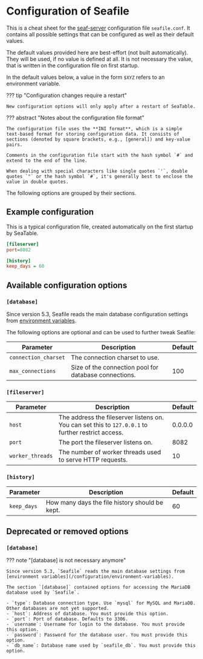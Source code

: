 # Configuration of Seafile

This is a cheat sheet for the [seaf-server](/introduction/architecture/#seaf-server) configuration file `seafile.conf`. It contains all possible settings that can be configured as well as their default values.

The default values provided here are best-effort (not built automatically). They will be used, if no value is defined at all. It is not necessary the value, that is written in the configuration file on first startup.

In the default values below, a value in the form `$XYZ` refers to an environment variable.

??? tip "Configuration changes require a restart"

    New configuration options will only apply after a restart of SeaTable.

??? abstract "Notes about the configuration file format"

    The configuration file uses the **INI format**, which is a simple text-based format for storing configuration data. It consists of sections (denoted by square brackets, e.g., [general]) and key-value pairs.

    Comments in the configuration file start with the hash symbol `#` and extend to the end of the line.

    When dealing with special characters like single quotes `'`, double quotes `"` or the hash symbol `#`, it's generally best to enclose the value in double quotes.

The following options are grouped by their sections.

## Example configuration

This is a typical configuration file, created automatically on the first startup by SeaTable.

```ini
[fileserver]
port=8082

[history]
keep_days = 60
```

## Available configuration options

### `[database]`

Since version 5.3, Seafile reads the main database configuration settings from [environment variables](/configuration/environment-variables).

The following options are optional and can be used to further tweak Seafile:

| Parameter            | Description                                           | Default |
| -------------------- | ----------------------------------------------------- | ------- |
| `connection_charset` | The connection charset to use.                        |         |
| `max_connections`    | Size of the connection pool for database connections. | 100     |

### `[fileserver]`

| Parameter        | Description                                                                                        | Default |
| ---------------- | -------------------------------------------------------------------------------------------------- | ------- |
| `host`           | The address the fileserver listens on. You can set this to `127.0.0.1` to further restrict access. | 0.0.0.0 |
| `port`           | The port the fileserver listens on.                                                                | 8082    |
| `worker_threads` | The number of worker threads used to serve HTTP requests.                                          | 10      |

### `[history]`

| Parameter   | Description                                    | Default |
| ----------- | ---------------------------------------------- | ------- |
| `keep_days` | How many days the file history should be kept. | 60      |

## Deprecated or removed options

### `[database]`

??? note "[database] is not necessary anymore"

    Since version 5.3, `Seafile` reads the main database settings from [environment variables](/configuration/environment-variables).

    The section `[database]` contained options for accessing the MariaDB database used by `Seafile`.

    - `type`: Database connection type. Use `mysql` for MySQL and MariaDB. Other databases are not yet supported.
    - `host`: Address of database. You must provide this option.
    - `port`: Port of database. Defaults to 3306.
    - `username`: Username for login to the database. You must provide this option.
    - `password`: Password for the database user. You must provide this option.
    - `db_name`: Database name used by `seafile_db`. You must provide this option.
